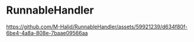 # RunnableHandler

https://github.com/M-Halid/RunnableHandler/assets/59921239/d634f80f-6be4-4a8a-808e-7baae09566aa

